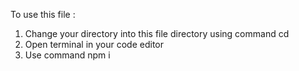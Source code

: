 To use this file : 
1. Change your directory into this file directory using command cd <your directory url>
2. Open terminal in your code editor
3. Use command npm i
